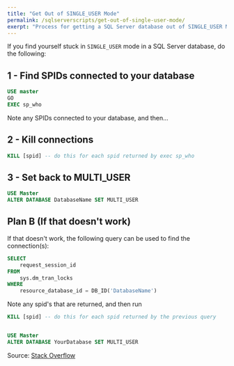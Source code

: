 ```yaml
---
title: "Get Out of SINGLE_USER Mode"
permalink: /sqlserverscripts/get-out-of-single-user-mode/
exerpt: "Process for getting a SQL Server database out of SINGLE_USER Mode if you're stuck in it."
---
```


If you find yourself stuck in `SINGLE_USER` mode in a SQL Server database, do the following:

## 1 - Find SPIDs connected to your database
```sql
USE master
GO
EXEC sp_who
```

Note any SPIDs connected to your database, and then...

## 2 - Kill connections
```sql
KILL [spid] -- do this for each spid returned by exec sp_who
```

## 3 - Set back to MULTI_USER
```sql
USE Master
ALTER DATABASE DatabaseName SET MULTI_USER
```

## Plan B (If that doesn't work)
If that doesn't work, the following query can be used to find the connection(s):

```sql
SELECT
	request_session_id
FROM
	sys.dm_tran_locks
WHERE
	resource_database_id = DB_ID('DatabaseName')
```

Note any spid's that are returned, and then run

```sql
KILL [spid] -- do this for each spid returned by the previous query


USE Master
ALTER DATABASE YourDatabase SET MULTI_USER
```

Source:  [Stack Overflow](https://stackoverflow.com/questions/24608702/sql-server-2008-r2-stuck-in-single-user-mode)

